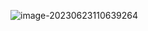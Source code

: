 ![image-20230623110639264](https://yusheng-picgo.oss-cn-beijing.aliyuncs.com/picgo/image-20230623110639264.png)